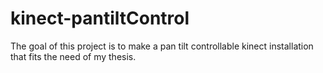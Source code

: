 # kinect-pantiltControl
The goal of this project is to make a pan tilt controllable kinect installation that fits the need of my thesis.